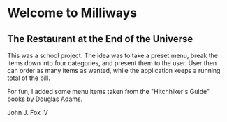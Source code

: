 # Welcome to Milliways
## The Restaurant at the End of the Universe

This was a school project. The idea was to take a preset menu, break the items down into four categories, and present them to the user. User then can order as many items as wanted, while the application keeps a running total of the bill.

For fun, I added some menu items taken from the "Hitchhiker's Guide" books by Douglas Adams.

John J. Fox IV
